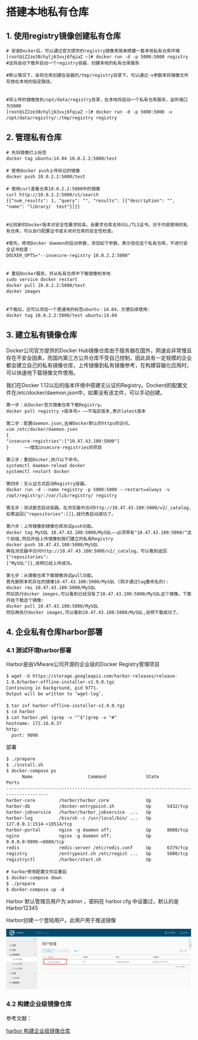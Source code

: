 # 搭建本地私有仓库
## 1. 使用registry镜像创建私有仓库
``` shell
# 安装Docker后，可以通过官方提供的registry镜像来简单搭建一套本地私有仓库环境
[root@iZ2ze38chylj63vuj6fqiaZ ~]# docker run -d -p 5000:5000 registry
#这将自动下载并启动一个registry容器，创建本地的私有仓库服务

#默认情况下，会将仓库创建在容器的/tmp/registry目录下。可以通过-v参数来将镜像文件存放在本地的指定路径。


#将上传的镜像放到/opt/data/registry目录，在本地将启动一个私有仓库服务，监听端口为5000
[root@iZ2ze38chylj63vuj6fqiaZ ~]# docker run -d -p 5000:5000 -v /opt/data/registry/:/tmp/registry registry
```

## 2. 管理私有仓库
``` shell
# 先将镜像打上标签
docker tag ubuntu:14.04 10.0.2.2:5000/test

# 使用docker push上传标记的镜像
docker push 10.0.2.2:5000/test

# 使用curl查看仓库10.0.2.2:5000中的镜像
curl http://10.0.2.2:5000/v1/search 
{{"num_results": 1, "query": "", "results": [{"description": "", "name": "library/  test"}]}}


#比较新的Docker版本对安全性要求较高，会要求仓库支持SSL/TLS证书。对于内部使用的私有仓库，可以自行配置证书或关闭对仓库的安全性检查。 

#首先，修改Docker daemon的启动参数，添加如下参数，表示信任这个私有仓库，不进行安全证书检查：
DOCKER_OPTS="--insecure-registry 10.0.2.2:5000"


# 重启Docker服务，并从私有仓库中下载镜像到本地
sudo service docker restart 
docker pull 10.0.2.2:5000/test
docker images


#下载后，还可以添加一个更通用的标签ubuntu：14.04，方便后续使用:
docker tag 10.0.2.2:5000/test ubuntu:14.04
```



## 3. 建立私有镜像仓库
Docker公司官方提供的Docker Hub镜像仓库由于服务器在国外，网速会非常慢且存在不安全因素，而国内第三方公共仓库不受自己控制，因此具有一定规模的企业都会建立自己的私有镜像仓库，上传镜像到私有镜像参考，在构建容器化应用时，可以快速地下载镜像文件使用。

我们在Docker 1.12以后的版本环境中搭建无认证的Registry。Dockerd的配置文件在/etc/docker/daemon.json中，如果没有该文件，可以手动创建。
``` shell
第一步：从Docker官方镜像仓库下载Registry。
docker pull registry <版本号> ——不指定版本,表示latest版本

第二步：配置daemon.json,去掉Docker默认的https的访问。
vim /etc/docker/daemon.json
{
"insecure-registries":["10.47.43.100:5000"]
}      ——增加insecure-registries的项目

第三步：重启Docker,执行以下命令。
systemctl daemon-reload docker
systemctl restart docker

第四步：无认证方式启动Registry容器。
docker run -d --name registry -p 5000:5000 --restart=always -v /opt/registry/:/var/lib/registry/ registry

第五步：测试是否启动容器。在浏览器中访问http://10.47.43.100:5000/v2/_catalog,如果返回{"repositories":[]},就代表启动成功了。

第六步：上传镜像到镜像仓库测试push功能。
docker tag MySQL 10.47.43.100:5000/MySQL——必须带有"10.47.43.100:5000/"这个前缀,然后开始上传镜像到我们建立的私有Registry
docker push 10.47.43.100:5000/MySQL
再在浏览器中访问http://10.47.43.100:5000/v2/_catalog，可以看到返回{"repositories":
["MySQL"]},说明已经上传成功。

第七步：从镜像仓库下载镜像测试pull功能。
首先删除本机存在的镜像10.47.43.100:5000/MySQL (刚才通过tag重命名的):
docker rmi 10.47.43.100:5000/MySQL
然后执行docker images,可以看到已经没有了10.47.43.100:5000/MySQL这个镜像。下面开始下载这个镜像:
docker pull 10.47.43.100:5000/MySQL
然后再执行docker images,可以看到10.47.43.100:5000/MySQL,说明下载成功了。
```

## 4. 企业私有仓库harbor部署



### 4.1 测试环境harbor部署

Harbor是由VMware公司开源的企业级的Docker Registry管理项目
```shell
$ wget -b https://storage.googleapis.com/harbor-releases/release-1.9.0/harbor-offline-installer-v1.9.0.tgz
Continuing in background, pid 9771.
Output will be written to ‘wget-log’.

$ tar zxf harbor-offline-installer-v1.9.0.tgz
$ cd harbor
$ cat harbor.yml |grep -v "^$"|grep -v "#"
hostname: 172.16.0.37
http:
  port: 9090
```
部署
```shell
$ ./prepare 
$ ./install.sh 
$ docker-compose ps
      Name                     Command               State             Ports          
--------------------------------------------------------------------------------------
harbor-core         /harbor/harbor_core              Up                               
harbor-db           /docker-entrypoint.sh            Up      5432/tcp                 
harbor-jobservice   /harbor/harbor_jobservice  ...   Up                               
harbor-log          /bin/sh -c /usr/local/bin/ ...   Up      127.0.0.1:1514->10514/tcp
harbor-portal       nginx -g daemon off;             Up      8080/tcp                 
nginx               nginx -g daemon off;             Up      0.0.0.0:9090->8080/tcp   
redis               redis-server /etc/redis.conf     Up      6379/tcp                 
registry            /entrypoint.sh /etc/regist ...   Up      5000/tcp                 
registryctl         /harbor/start.sh                 Up                   

# harbor修改配置文件后重启
$ docker-compose down
$ ./prepare
$ docker-compose up -d
```
Harbor 默认管理员用户为 admin ，密码在 harbor.cfg 中设置过，默认的是Harbor12345

Harbor创建一个登陆用户。此用户用于推送镜像

![](https://raw.githubusercontent.com/hujianli94/Picgo-atlas/main/img/20230412161643.png)





### 4.2 构建企业级镜像仓库

参考文献：

[harbor 构建企业级镜像仓库](https://www.cnblogs.com/superlinux/p/15120502.html)

